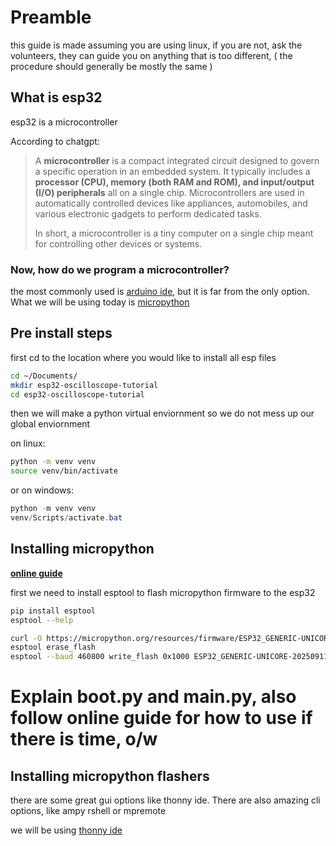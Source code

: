# Preamble

this guide is made assuming you are using linux, if you are not, ask the volunteers, they can guide you on anything that is too different, ( the procedure should generally be mostly the same )

## What is esp32

esp32 is a microcontroller

According to chatgpt:
> A **microcontroller** is a compact integrated circuit designed to govern a specific operation in an embedded system. It typically includes a **processor (CPU), memory (both RAM and ROM), and input/output (I/O) peripherals** all on a single chip. Microcontrollers are used in automatically controlled devices like appliances, automobiles, and various electronic gadgets to perform dedicated tasks.
>
> In short, a microcontroller is a tiny computer on a single chip meant for controlling other devices or systems.
  
### Now, how do we program a microcontroller?  

the most commonly used is [arduino ide](https://www.arduino.cc/en/software/), but it is far from the only option. What we will be using today is [micropython](https://micropython.org/)  

## Pre install steps

first cd to the location where you would like to install all esp files

```bash
cd ~/Documents/
mkdir esp32-oscilloscope-tutorial
cd esp32-oscilloscope-tutorial
```

then we will make a python virtual enviornment so we do not mess up our global enviornment

on linux:

```bash
python -m venv venv
source venv/bin/activate
```

or on windows:

```powershell
python -m venv venv
venv/Scripts/activate.bat
```

## Installing micropython

[**online guide**](https://micropython.org/download/ESP32_GENERIC/)

first we need to install esptool to flash micropython firmware to the esp32

```bash
pip install esptool
esptool --help
```

```bash
curl -O https://micropython.org/resources/firmware/ESP32_GENERIC-UNICORE-20250911-v1.26.1.bin
esptool erase_flash
esptool --baud 460800 write_flash 0x1000 ESP32_GENERIC-UNICORE-20250911-v1.26.1.bin
```

# Explain boot.py and main.py, also follow online guide for how to use if there is time, o\/w

## Installing micropython flashers

there are some great gui options like thonny ide. There are also amazing cli options, like ampy rshell or mpremote

we will be using [thonny ide](https://thonny.org/)
